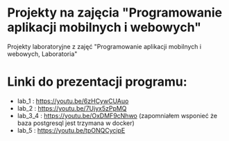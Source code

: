 # Projekty na zajęcia "Programowanie aplikacji mobilnych i webowych"
Projekty laboratoryjne z zajęć "Programowanie aplikacji mobilnych i webowych, Laboratoria"

# Linki do prezentacji programu:
* lab_1 : https://youtu.be/6zHCywCUAuo
* lab_2 : https://youtu.be/7Ujyx5zPpMQ
* lab_3_4 : https://youtu.be/OxDMF9cNhwo (zapomniałem wsponieć że baza postgresql jest trzymana w docker)
* lab_5 : https://youtu.be/tpONQCycipE
